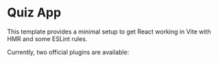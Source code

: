 # Quiz App

This template provides a minimal setup to get React working in Vite with HMR and some ESLint rules.

Currently, two official plugins are available:


